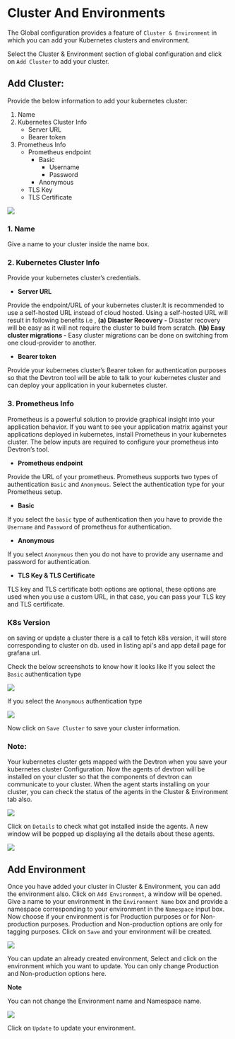 # Cluster And Environments

The Global configuration provides a feature of `Cluster & Environment` in which you can add your Kubernetes clusters and environment.

Select the Cluster & Environment section of global configuration and click on `Add Cluster` to add your cluster.

## Add Cluster:

Provide the below information to add your kubernetes cluster:

1. Name
2. Kubernetes Cluster Info
   * Server URL
   * Bearer token
3. Prometheus Info
   * Prometheus endpoint
     * Basic
       * Username
       * Password
     * Anonymous
   * TLS Key
   * TLS Certificate

![](../../.gitbook/assets/cluster_gc1.png)

### 1. Name

Give a name to your cluster inside the name box.

### 2. Kubernetes Cluster Info

Provide your kubernetes cluster’s credentials.

* **Server URL**

Provide the endpoint/URL of your kubernetes cluster.It is recommended to use a self-hosted URL instead of cloud hosted. Using a self-hosted URL will result in  following benefits i.e ,
**\(a\) Disaster Recovery -** Disaster recovery will be easy as it will not require the cluster to build from scratch.
**(\b\) Easy cluster migrations -** Easy cluster migrations can be done on switching from one cloud-provider to another.

* **Bearer token**

Provide your kubernetes cluster’s Bearer token for authentication purposes so that the Devtron tool will be able to talk to your kubernetes cluster and can deploy your application in your kubernetes cluster.

### 3. Prometheus Info

Prometheus is a powerful solution to provide graphical insight into your application behavior. If you want to see your application matrix against your applications deployed in kubernetes, install Prometheus in your kubernetes cluster. The below inputs are required to configure your prometheus into Devtron’s tool.

* **Prometheus endpoint**

Provide the URL of your prometheus. Prometheus supports two types of authentication `Basic` and `Anonymous`. Select the authentication type for your Prometheus setup.

* **Basic**

If you select the `basic` type of authentication then you have to provide the `Username` and `Password` of prometheus for authentication.

* **Anonymous**

If you select `Anonymous` then you do not have to provide any username and password for authentication.

* **TLS Key & TLS Certificate**

TLS key and TLS certificate both options are optional, these options are used when you use a custom URL, in that case, you can pass your TLS key and TLS certificate.


### K8s Version
on saving or update a cluster there is a call to fetch k8s version, it will store corresponding to cluster on db. used in listing api's and app detail page for grafana url.


Check the below screenshots to know how it looks like If you select the `Basic` authentication type

![](../../.gitbook/assets/cluster_gc2%20%283%29.png)

If you select the `Anonymous` authentication type

![](../../.gitbook/assets/cluster_gc3%20%283%29.png)

Now click on `Save Cluster` to save your cluster information.

### Note:

Your kubernetes cluster gets mapped with the Devtron when you save your kubernetes cluster Configuration. Now the agents of devtron will be installed on your cluster so that the components of devtron can communicate to your cluster. When the agent starts installing on your cluster, you can check the status of the agents in the Cluster & Environment tab also.

![](../../.gitbook/assets/gc-cluster-agents.png)

Click on `Details` to check what got installed inside the agents. A new window will be popped up displaying all the details about these agents.

![](../../.gitbook/assets/cluster_gc5.png)

## Add Environment

Once you have added your cluster in Cluster & Environment, you can add the environment also. Click on `Add Environment`, a window will be opened. Give a name to your environment in the `Environment Name` box and provide a namespace corresponding to your environment in the `Namespace` input box. Now choose if your environment is for Production purposes or for Non-production purposes. Production and Non-production options are only for tagging purposes. Click on `Save` and your environment will be created.

![](../../.gitbook/assets/gc-cluster-add-environment%20%283%29.png)

You can update an already created environment, Select and click on the environment which you want to update. You can only change Production and Non-production options here.

**Note**

You can not change the Environment name and Namespace name.

![](../../.gitbook/assets/gc-cluster-update-environment%20%281%29.png)

Click on `Update` to update your environment.


